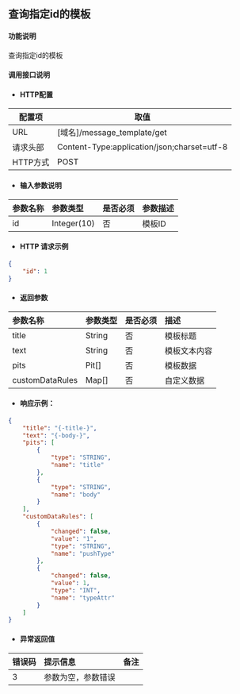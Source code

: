 ## 查询指定id的模板

#### 功能说明

查询指定id的模板

#### 调用接口说明

* #### HTTP配置

| 配置项 | 取值 |
| --- | --- |
| URL | \[域名\]/message_template/get|
| 请求头部 | Content-Type:application/json;charset=utf-8 |
| HTTP方式 | POST|

* #### 输入参数说明

| 参数名称 | 参数类型 | 是否必须 | 参数描述 |
| :--- | :--- | :--- | :--- |
| id| Integer\(10\) | 否 | 模板ID |


* #### HTTP 请求示例
```json
{
    "id": 1
}
```

* #### 返回参数

| 参数名称 | 参数类型 | 是否必须 | 描述 |
| :--- | :--- | :--- | :--- |
| title| String | 否 |模板标题 |
| text| String  | 否 | 模板文本内容|
| pits|Pit[] | 否 |模板数据 |
| customDataRules|Map[] | 否 | 自定义数据|


* #### 响应示例：

```json
{
    "title": "{-title-}",
    "text": "{-body-}",
    "pits": [
        {
            "type": "STRING",
            "name": "title"
        },
        {
            "type": "STRING",
            "name": "body"
        }
    ],
    "customDataRules": [
        {
            "changed": false,
            "value": "1",
            "type": "STRING",
            "name": "pushType"
        },
        {
            "changed": false,
            "value": 1,
            "type": "INT",
            "name": "typeAttr"
        }
    ]
}
```



* #### 异常返回值

| 错误码 | 提示信息 | 备注 |
| :--- | :--- | :--- |
| 3 | 参数为空，参数错误 | |



